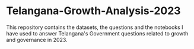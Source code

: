 # Telangana-Growth-Analysis-2023
This repository contains the datasets, the questions and the notebooks I have used to answer Telangana's Government questions related to growth and governance in 2023. 
